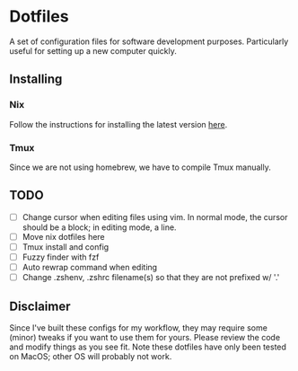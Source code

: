# Dotfiles
A set of configuration files for software development purposes. Particularly
useful for setting up a new computer quickly.

## Installing

### Nix
Follow the instructions for installing the latest version
[here](https://nixos.wiki/wiki/Nix_Installation_Guide).

### Tmux
Since we are not using homebrew, we have to compile Tmux manually.

## TODO
- [ ] Change cursor when editing files using vim. In normal mode, the cursor 
      should be a block; in editing mode, a line.
- [ ] Move nix dotfiles here
- [ ] Tmux install and config
- [ ] Fuzzy finder with fzf
- [ ] Auto rewrap command when editing
- [ ] Change .zshenv, .zshrc filename(s) so that they are not prefixed w/ '.'

## Disclaimer
Since I've built these configs for my workflow, they may require some
(minor) tweaks if you want to use them for yours. Please review the code and
modify things as you see fit. Note these dotfiles have only been tested on
MacOS; other OS will probably not work.
